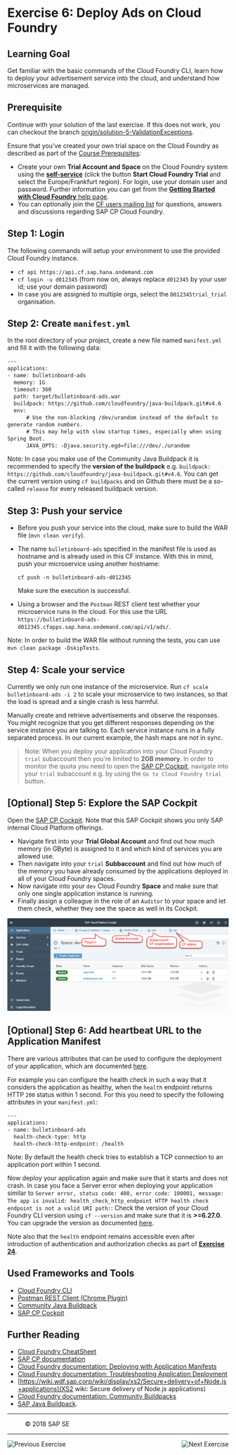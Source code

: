 Exercise 6: Deploy Ads on Cloud Foundry
=======================================
## Learning Goal
Get familiar with the basic commands of the Cloud Foundry CLI, learn how to deploy your advertisement service into the cloud, and understand how microservices are managed.

## Prerequisite
Continue with your solution of the last exercise. If this does not work, you can checkout the branch [origin/solution-5-ValidationExceptions](https://github.wdf.sap.corp/cc-java/cc-bulletinboard-ads-spring-webmvc/tree/solution-5-ValidationExceptions).

Ensure that you've created your own trial space on the Cloud Foundry as described as part of the [Course Prerequisites](https://github.wdf.sap.corp/cc-java-dev/cc-coursematerial/blob/master/CoursePrerequisites/README.md):

- Create your own **Trial Account and Space** on the Cloud Foundry system using the [**self-service**](https://account.int.sap.hana.ondemand.com/cockpit#/home/overview) (click the button **Start Cloud Foundry Trial** and select the Europe/Frankfurt region). For login, use your domain user and password. Further information you can get from the [**Getting Started with Cloud Foundry** help page](https://help.sap.com/viewer/65de2977205c403bbc107264b8eccf4b/Cloud/en-US/b8ee7894fe0b4df5b78f61dd1ac178ee.html). 
- You can optionally join the [CF users mailing list](https://listserv.sap.corp/mailman/listinfo/cf.users) for questions, answers and discussions regarding SAP CP Cloud Foundry.

## Step 1: Login
The following commands will setup your environment to use the provided Cloud Foundry instance.

 - `cf api https://api.cf.sap.hana.ondemand.com`
 - `cf login -u d012345` (from now on, always replace `d012345` by your user id; use your domain password)
 - In case you are assigned to multiple orgs, select the `D012345trial_trial` organisation.

## Step 2: Create `manifest.yml`
In the root directory of your project, create a new file named `manifest.yml` and fill it with the following data:

```
---
applications:
- name: bulletinboard-ads
  memory: 1G
  timeout: 360
  path: target/bulletinboard-ads.war
  buildpack: https://github.com/cloudfoundry/java-buildpack.git#v4.6
  env:
      # Use the non-blocking /dev/urandom instead of the default to generate random numbers.
      # This may help with slow startup times, especially when using Spring Boot.
      JAVA_OPTS: -Djava.security.egd=file:///dev/./urandom
```
Note: In case you make use of the Community Java Buildpack it is recommended to specify the **version of the buildpack** e.g. `buildpack: https://github.com/cloudfoundry/java-buildpack.git#v4.6`. You can get the current version using `cf buildpacks` and on Github there must be a so-called `release` for every released buildpack version.

## Step 3: Push your service
- Before you push your service into the cloud, make sure to build the WAR file (`mvn clean verify`). 

- The name `bulletinboard-ads` specified in the manifest file is used as hostname and is already used in this CF instance. With this in mind, push your microservice using another hostname:
  ```
  cf push -n bulletinboard-ads-d012345
  ```
  Make sure the execution is successful.
- Using a browser and the `Postman` REST client test whether your microservice runs in the cloud.
For this use the URL `https://bulletinboard-ads-d012345.cfapps.sap.hana.ondemand.com/api/v1/ads/`.

Note: In order to build the WAR file without running the tests, you can use `mvn clean package -DskipTests`.

## Step 4: Scale your service
Currently we only run one instance of the microservice.
Run `cf scale bulletinboard-ads -i 2` to scale your microservice to two instances, so that the load is spread and a single crash is less harmful.

Manually create and retrieve advertisements and observe the responses. You might recognize that you get different responses depending on the service instance you are talking to. Each service instance runs in a fully separated process. In our current example, the hash maps are not in sync.

> Note:
> When you deploy your application into your Cloud Foundry `trial` subaccount then you're limited to **2GB memory**. In  order to monitor the quota you need to open the [SAP CP Cockpit](https://account.int.sap.hana.ondemand.com/cockpit#/home/overview), navigate into your `trial` subaccount e.g. by using the `Go to Cloud Foundry trial` button.

## [Optional] Step 5: Explore the SAP Cockpit 

Open the [SAP CP Cockpit](https://account.int.sap.hana.ondemand.com/cockpit#/home/overview). Note that this SAP Cockpit shows you only SAP internal Cloud Platform offerings.
- Navigate first into your **Trial Global Account** and find out how much memory (in GByte) is assigned to it and which kind of services you are allowed use.
- Then navigate into your `trial` **Subbaccount** and find out how much of the memory you have already consumed by the applications deployed  in all of your Cloud Foundry spaces.
- Now navigate into your `dev` Cloud Foundry **Space** and make sure that only one single application instance is running. 
- Finally assign a colleague in the role of an `Auditor` to your space and let them check, whether they see the space as well in its Cockpit.

![](/CloudFoundryBasics/images/SAPCockpit.png) 

## [Optional] Step 6: Add heartbeat URL to the Application Manifest
There are various attributes that can be used to configure the deployment of your application, which are documented [here](https://docs.cloudfoundry.org/devguide/deploy-apps/manifest.html).  

For example you can configure the health check in such a way that it considers the application as healthy, when the `health` endpoint returns HTTP `200` status within 1 second. For this you need to specify the following attributes in your `manifest.yml`:

```
---
applications:
- name: bulletinboard-ads
  health-check-type: http
  health-check-http-endpoint: /health
```
Note: By default the health check tries to establish a TCP connection to an application port within 1 second.  

Now deploy your application again and make sure that it starts and does not crash. In case you face a Server error when deploying your application similar to `Server error, status code: 400, error code: 100001, message: The app is invalid: health_check_http_endpoint HTTP health check endpoint is not a valid URI path:`: Check the version of your Cloud Foundry CLI version using `cf --version` and make sure that it is **>=6.27.0**. You can upgrade the version as documented [here](https://docs.cloudfoundry.org/cf-cli/install-go-cli.html).

Note also that the `health` endpoint remains accessible even after introduction of authentication and authorization checks as part of **[Exercise 24](https://github.wdf.sap.corp/cc-java-dev/cc-coursematerial/blob/master/Security/Exercise_24_MakeYourApplicationSecure.md)**.

## Used Frameworks and Tools
- [Cloud Foundry CLI](https://github.com/cloudfoundry/cli)
- [Postman REST Client (Chrome Plugin)](https://chrome.google.com/webstore/detail/postman/fhbjgbiflinjbdggehcddcbncdddomop)
- [Community Java Buildpack](https://github.com/cloudfoundry/java-buildpack)
- [SAP CP Cockpit](https://account.int.sap.hana.ondemand.com/cockpit#/home/overview)

## Further Reading
- [Cloud Foundry CheatSheet](https://github.wdf.sap.corp/cc-devops-course/coursematerial/blob/master/Cheat_Sheets/CS_Merged.pdf)
- [SAP CP documentation](https://help.cf.sap.hana.ondemand.com/)
- [Cloud Foundry documentation: Deploying with Application Manifests](https://docs.cloudfoundry.org/devguide/deploy-apps/manifest.html)
- [Cloud Foundry documentation: Troubleshooting Application Deployment](https://docs.cloudfoundry.org/devguide/deploy-apps/troubleshoot-app-health.html)
- [https://wiki.wdf.sap.corp/wiki/display/xs2/Secure+delivery+of+Node.js+applications](XS2 wiki: Secure delivery of Node.js applications)
- [Cloud Foundry documentation: Community Buildpacks](https://docs.cloudfoundry.org/buildpacks/)
- [SAP Java Buildpack](https://wiki.wdf.sap.corp/wiki/display/xs2java/SAP+Java+Buildack+for+Cloud+Foundry).

***
<dl>
  <dd>
  <div class="footer">&copy; 2018 SAP SE</div>
  </dd>
</dl>
<hr>
<a href="/CreateMicroservice/Exercise_5_ValidationAndExceptions.md">
  <img align="left" alt="Previous Exercise">
</a>
<a href="/ConnectDatabase/Exercise_7_ConnectLocalDatabase.md">
  <img align="right" alt="Next Exercise">
</a>
